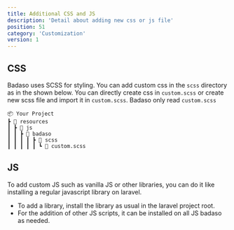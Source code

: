 ```yaml
---
title: Additional CSS and JS
description: 'Detail about adding new css or js file'
position: 51
category: 'Customization'
version: 1
---
```


## CSS

Badaso uses SCSS for styling. You can add custom css in the `scss` directory as in the shown below. You can directly create css in `custom.scss` or create new scss file and import it in `custom.scss`. Badaso only read `custom.scss`

```
📦 Your Project
┣ 📂 resources
┃ ┣ 📂 js
┃ ┃ ┣ 📂 badaso
┃ ┃ ┃ ┃ ┣ 📂 scss
┃ ┃ ┃ ┃ ┃ ┗ 📜 custom.scss
```

## JS

To add custom JS such as vanilla JS or other libraries, you can do it like installing a regular javascript library on laravel.
- To add a library, install the library as usual in the laravel project root.
- For the addition of other JS scripts, it can be installed on all JS badaso as needed.